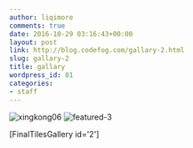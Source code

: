 ```yaml
---
author: liqimore
comments: true
date: 2016-10-29 03:16:43+00:00
layout: post
link: http://blog.codefog.com/gallary-2.html
slug: gallary-2
title: gallary
wordpress_id: 81
categories:
- staff
---
```


![xingkong06](https://static.timelovelife.com/qiniu/old/2016/10/xingkong06.jpg) ![featured-3](https://static.timelovelife.com/qiniu/old/2016/10/featured-3.jpg)







[FinalTilesGallery id='2']
